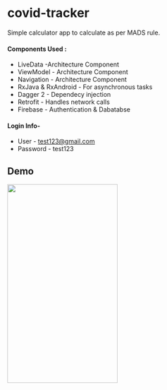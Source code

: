 # covid-tracker

Simple calculator app to calculate as per MADS rule.



#### Components Used :
* LiveData -Architecture Component
* ViewModel - Architecture Component
* Navigation - Architecture Component
* RxJava & RxAndroid - For asynchronous tasks
* Dagger 2 - Dependecy injection
* Retrofit  - Handles network calls
* Firebase - Authentication & Dabatabse


#### Login Info- 
 * User - test123@gmail.com   
 * Password - test123

## Demo

<img src="/art/calculator.gif" width="250" height="450"/>

